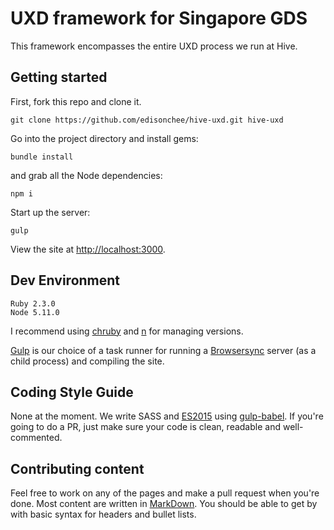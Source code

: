 # UXD framework for Singapore GDS

This framework encompasses the entire UXD process we run at Hive.

## Getting started

First, fork this repo and clone it.

```
git clone https://github.com/edisonchee/hive-uxd.git hive-uxd
```

Go into the project directory and install gems:
```
bundle install
```
and grab all the Node dependencies:
```
npm i
```

Start up the server:
```
gulp
```

View the site at [http://localhost:3000](http://localhost:3000).

## Dev Environment
```
Ruby 2.3.0
Node 5.11.0
```
I recommend using [chruby](https://github.com/postmodern/chruby) and [n](https://github.com/tj/n) for managing versions.

[Gulp](http://gulpjs.com) is our choice of a task runner for running a [Browsersync](https://www.browsersync.io) server (as a child process) and compiling the site.

## Coding Style Guide

None at the moment. We write SASS and [ES2015](https://babeljs.io/docs/learn-es2015/) using [gulp-babel](https://www.npmjs.com/package/gulp-babel). If you're going to do a PR, just make sure your code is clean, readable and well-commented.

## Contributing content

Feel free to work on any of the pages and make a pull request when you're done. Most content are written in [MarkDown](https://guides.github.com/features/mastering-markdown/). You should be able to get by with basic syntax for headers and bullet lists.
